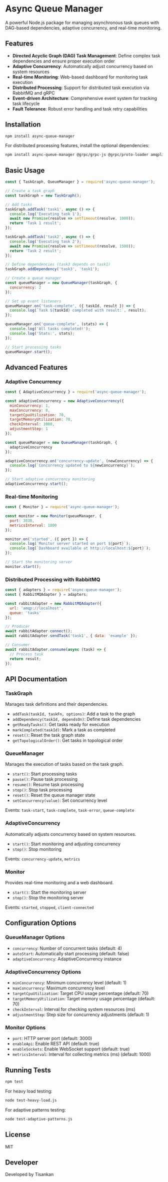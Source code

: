 # Async Queue Manager

A powerful Node.js package for managing asynchronous task queues with DAG-based dependencies, adaptive concurrency, and real-time monitoring.

## Features

- **Directed Acyclic Graph (DAG) Task Management**: Define complex task dependencies and ensure proper execution order
- **Adaptive Concurrency**: Automatically adjust concurrency based on system resources
- **Real-time Monitoring**: Web-based dashboard for monitoring task execution
- **Distributed Processing**: Support for distributed task execution via RabbitMQ and gRPC
- **Event-driven Architecture**: Comprehensive event system for tracking task lifecycle
- **Fault Tolerance**: Robust error handling and task retry capabilities

## Installation

```bash
npm install async-queue-manager
```

For distributed processing features, install the optional dependencies:

```bash
npm install async-queue-manager @grpc/grpc-js @grpc/proto-loader amqplib
```

## Basic Usage

```javascript
const { TaskGraph, QueueManager } = require('async-queue-manager');

// Create a task graph
const taskGraph = new TaskGraph();

// Add tasks
taskGraph.addTask('task1', async () => {
  console.log('Executing task 1');
  await new Promise(resolve => setTimeout(resolve, 1000));
  return 'Task 1 result';
});

taskGraph.addTask('task2', async () => {
  console.log('Executing task 2');
  await new Promise(resolve => setTimeout(resolve, 1500));
  return 'Task 2 result';
});

// Define dependencies (task3 depends on task1)
taskGraph.addDependency('task3', 'task1');

// Create a queue manager
const queueManager = new QueueManager(taskGraph, {
  concurrency: 2
});

// Set up event listeners
queueManager.on('task-complete', ({ taskId, result }) => {
  console.log(`Task ${taskId} completed with result:`, result);
});

queueManager.on('queue-complete', (stats) => {
  console.log('All tasks completed!');
  console.log('Stats:', stats);
});

// Start processing tasks
queueManager.start();
```

## Advanced Features

### Adaptive Concurrency

```javascript
const { AdaptiveConcurrency } = require('async-queue-manager');

const adaptiveConcurrency = new AdaptiveConcurrency({
  minConcurrency: 1,
  maxConcurrency: 8,
  targetCpuUtilization: 70,
  targetMemoryUtilization: 70,
  checkInterval: 1000,
  adjustmentStep: 1
});

const queueManager = new QueueManager(taskGraph, {
  adaptiveConcurrency
});

adaptiveConcurrency.on('concurrency-update', (newConcurrency) => {
  console.log(`Concurrency updated to ${newConcurrency}`);
});

// Start adaptive concurrency monitoring
adaptiveConcurrency.start();
```

### Real-time Monitoring

```javascript
const { Monitor } = require('async-queue-manager');

const monitor = new Monitor(queueManager, {
  port: 3030,
  metricsInterval: 1000
});

monitor.on('started', ({ port }) => {
  console.log(`Monitor server started on port ${port}`);
  console.log(`Dashboard available at http://localhost:${port}`);
});

// Start the monitoring server
monitor.start();
```

### Distributed Processing with RabbitMQ

```javascript
const { adapters } = require('async-queue-manager');
const { RabbitMQAdapter } = adapters;

const rabbitAdapter = new RabbitMQAdapter({
  url: 'amqp://localhost',
  queue: 'tasks'
});

// Producer
await rabbitAdapter.connect();
await rabbitAdapter.sendTask('task1', { data: 'example' });

// Consumer
await rabbitAdapter.consume(async (task) => {
  // Process task
  return result;
});
```

## API Documentation

### TaskGraph

Manages task definitions and their dependencies.

- `addTask(taskId, taskFn, options)`: Add a task to the graph
- `addDependency(taskId, dependsOn)`: Define task dependencies
- `getReadyTasks()`: Get tasks ready for execution
- `markCompleted(taskId)`: Mark a task as completed
- `reset()`: Reset the task graph state
- `getTopologicalOrder()`: Get tasks in topological order

### QueueManager

Manages the execution of tasks based on the task graph.

- `start()`: Start processing tasks
- `pause()`: Pause task processing
- `resume()`: Resume task processing
- `stop()`: Stop task processing
- `reset()`: Reset the queue manager state
- `setConcurrency(value)`: Set concurrency level

Events: `task-start`, `task-complete`, `task-error`, `queue-complete`

### AdaptiveConcurrency

Automatically adjusts concurrency based on system resources.

- `start()`: Start monitoring and adjusting concurrency
- `stop()`: Stop monitoring

Events: `concurrency-update`, `metrics`

### Monitor

Provides real-time monitoring and a web dashboard.

- `start()`: Start the monitoring server
- `stop()`: Stop the monitoring server

Events: `started`, `stopped`, `client-connected`

## Configuration Options

### QueueManager Options

- `concurrency`: Number of concurrent tasks (default: 4)
- `autoStart`: Automatically start processing (default: false)
- `adaptiveConcurrency`: AdaptiveConcurrency instance

### AdaptiveConcurrency Options

- `minConcurrency`: Minimum concurrency level (default: 1)
- `maxConcurrency`: Maximum concurrency level
- `targetCpuUtilization`: Target CPU usage percentage (default: 70)
- `targetMemoryUtilization`: Target memory usage percentage (default: 70)
- `checkInterval`: Interval for checking system resources (ms)
- `adjustmentStep`: Step size for concurrency adjustments (default: 1)

### Monitor Options

- `port`: HTTP server port (default: 3000)
- `enableApi`: Enable REST API (default: true)
- `enableSockets`: Enable WebSocket support (default: true)
- `metricsInterval`: Interval for collecting metrics (ms) (default: 1000)

## Running Tests

```bash
npm test
```

For heavy load testing:

```bash
node test-heavy-load.js
```

For adaptive patterns testing:

```bash
node test-adaptive-patterns.js
```

## License

MIT

## Developer

Developed by Tisankan